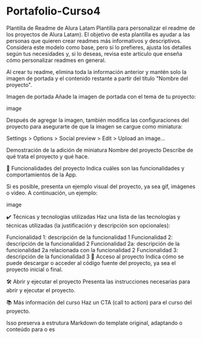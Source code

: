 # Portafolio-Curso4
Plantilla de Readme de Alura Latam
Plantilla para personalizar el readme de los proyectos de Alura Latam). El objetivo de esta plantilla es ayudar a las personas que quieren crear readmes más informativos y descriptivos. Considera este modelo como base, pero si lo prefieres, ajusta los detalles según tus necesidades y, si lo deseas, revisa este artículo que enseña cómo personalizar readmes en general.

Al crear tu readme, elimina toda la información anterior y mantén solo la imagen de portada y el contenido restante a partir del título "Nombre del proyecto".

Imagen de portada
Añade la imagen de portada con el tema de tu proyecto:

image

Después de agregar la imagen, también modifica las configuraciones del proyecto para asegurarte de que la imagen se cargue como miniatura:

Settings > Options > Social preview > Edit > Upload an image...

Demostración de la adición de miniatura
Nombre del proyecto
Describe de qué trata el proyecto y qué hace.

🔨 Funcionalidades del proyecto
Indica cuáles son las funcionalidades y comportamientos de la App.

Si es posible, presenta un ejemplo visual del proyecto, ya sea gif, imágenes o video. A continuación, un ejemplo:

image

✔️ Técnicas y tecnologías utilizadas
Haz una lista de las tecnologías y técnicas utilizadas (la justificación y descripción son opcionales):

Funcionalidad 1: descripción de la funcionalidad 1
Funcionalidad 2: descripción de la funcionalidad 2
Funcionalidad 2a: descripción de la funcionalidad 2a relacionada con la funcionalidad 2
Funcionalidad 3: descripción de la funcionalidad 3
📁 Acceso al proyecto
Indica cómo se puede descargar o acceder al código fuente del proyecto, ya sea el proyecto inicial o final.

🛠️ Abrir y ejecutar el proyecto
Presenta las instrucciones necesarias para abrir y ejecutar el proyecto.

📚 Más información del curso
Haz un CTA (call to action) para el curso del proyecto.

Isso preserva a estrutura Markdown do template original, adaptando o conteúdo para o es
